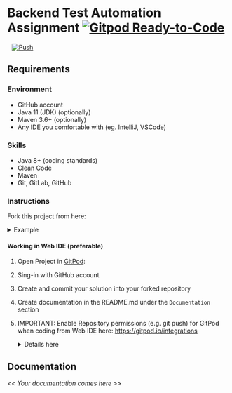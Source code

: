 # Backend Test Automation Assignment [![Gitpod Ready-to-Code](https://img.shields.io/badge/Gitpod-ready--to--code-blue?logo=gitpod)](https://gitpod.io/from-referrer/)

<a href="https://gitpod.io/from-referrer/" style="padding: 10px;">
    <img src="https://gitpod.io/button/open-in-gitpod.svg" width="150" alt="Push">
</a>

## Requirements
### Environment
* GitHub account
* Java 11 (JDK) (optionally)
* Maven 3.6+ (optionally)
* Any IDE you comfortable with (eg. IntelliJ, VSCode)

### Skills
* Java 8+ (coding standards)
* Clean Code
* Maven
* Git, GitLab, GitHub

### Instructions
Fork this project from here:
<details>
<summary>Example</summary>

   ![img.png](doc/img/01_fork_project.png)
</details>

#### Working in Web IDE (preferable)

1. Open Project in [GitPod](https://gitpod.io/from-referrer/):
2. Sing-in with GitHub account
3. Create and commit your solution into your forked repository
4. Create documentation in the README.md under the `Documentation` section
5. IMPORTANT: Enable Repository permissions (e.g. git push) for GitPod when coding from Web IDE here:
   https://gitpod.io/integrations
   <details>
   <summary>Details here</summary>

   Edit permission for GitHub:

   ![img.png](doc/img/02_integration_providers.png)

   ![img.png](doc/img/02_enable_repo_permissions.png)
   </details>

## Documentation
_<< Your documentation comes here >>_